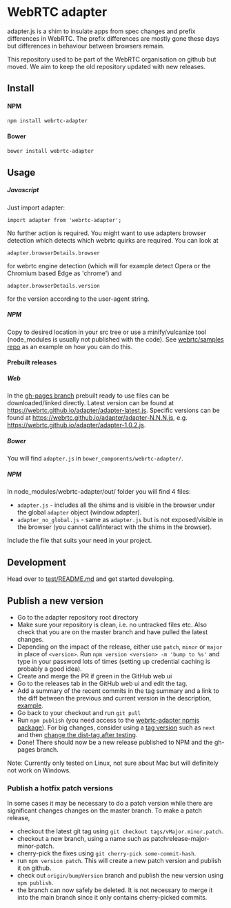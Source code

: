 # WebRTC adapter #
adapter.js is a shim to insulate apps from spec changes and prefix differences in WebRTC. The prefix differences are mostly gone these days but differences in behaviour between browsers remain.

This repository used to be part of the WebRTC organisation on github but moved. We aim to keep the old repository updated with new releases.

## Install ##

#### NPM
```bash
npm install webrtc-adapter
```

#### Bower
```bash
bower install webrtc-adapter
```

## Usage ##
##### Javascript
Just import adapter:
```
import adapter from 'webrtc-adapter';
```
No further action is required. You might want to use adapters browser detection
which detects which webrtc quirks are required. You can look at
```
adapter.browserDetails.browser
```
for webrtc engine detection (which will for example detect Opera or the Chromium based Edge as 'chrome') and
```
adapter.browserDetails.version
```
for the version according to the user-agent string.

##### NPM
Copy to desired location in your src tree or use a minify/vulcanize tool (node_modules is usually not published with the code).
See [webrtc/samples repo](https://github.com/webrtc/samples) as an example on how you can do this.

#### Prebuilt releases
##### Web
In the [gh-pages branch](https://github.com/webrtcHacks/adapter/tree/gh-pages) prebuilt ready to use files can be downloaded/linked directly.
Latest version can be found at https://webrtc.github.io/adapter/adapter-latest.js.
Specific versions can be found at https://webrtc.github.io/adapter/adapter-N.N.N.js, e.g. https://webrtc.github.io/adapter/adapter-1.0.2.js.

##### Bower
You will find `adapter.js` in `bower_components/webrtc-adapter/`.

##### NPM
In node_modules/webrtc-adapter/out/ folder you will find 4 files:
* `adapter.js` - includes all the shims and is visible in the browser under the global `adapter` object (window.adapter).
* `adapter_no_global.js` - same as `adapter.js` but is not exposed/visible in the browser (you cannot call/interact with the shims in the browser).

Include the file that suits your need in your project.

## Development ##
Head over to [test/README.md](https://github.com/webrtcHacks/adapter/blob/master/test/README.md) and get started developing.

## Publish a new version ##
* Go to the adapter repository root directory
* Make sure your repository is clean, i.e. no untracked files etc. Also check that you are on the master branch and have pulled the latest changes.
* Depending on the impact of the release, either use `patch`, `minor` or `major` in place of `<version>`. Run `npm version <version> -m 'bump to %s'` and type in your password lots of times (setting up credential caching is probably a good idea).
* Create and merge the PR if green in the GitHub web ui
* Go to the releases tab in the GitHub web ui and edit the tag.
* Add a summary of the recent commits in the tag summary and a link to the diff between the previous and current version in the description, [example](https://github.com/webrtcHacks/adapter/releases/tag/v3.4.1).
* Go back to your checkout and run `git pull`
* Run `npm publish` (you need access to the [webrtc-adapter npmjs package](https://www.npmjs.com/package/webrtc-adapter)). For big changes, consider using a [tag version](https://docs.npmjs.com/adding-dist-tags-to-packages) such as `next` and then [change the dist-tag after testing](https://docs.npmjs.com/cli/dist-tag).
* Done! There should now be a new release published to NPM and the gh-pages branch.

Note: Currently only tested on Linux, not sure about Mac but will definitely not work on Windows.

### Publish a hotfix patch versions
In some cases it may be necessary to do a patch version while there are significant changes changes on the master branch.
To make a patch release,
* checkout the latest git tag using `git checkout tags/vMajor.minor.patch`.
* checkout a new branch, using a name such as patchrelease-major-minor-patch. 
* cherry-pick the fixes using `git cherry-pick some-commit-hash`.
* run `npm version patch`. This will create a new patch version and publish it on github.
* check out `origin/bumpVersion` branch and publish the new version using `npm publish`.
* the branch can now safely be deleted. It is not necessary to merge it into the main branch since it only contains cherry-picked commits.
